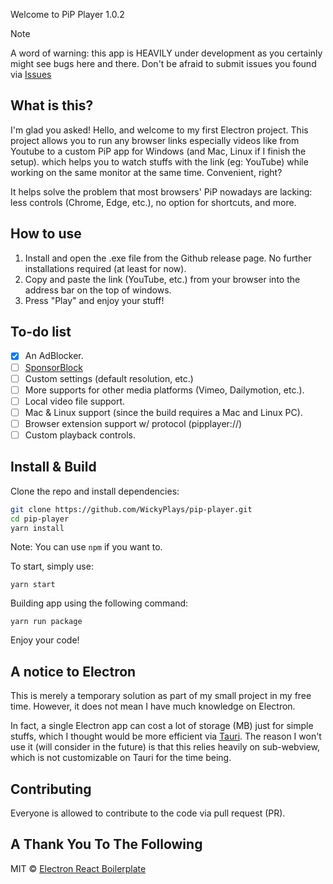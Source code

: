 Welcome to PiP Player 1.0.2

> [!NOTE]
> A word of warning: this app is HEAVILY under development as you certainly might see bugs here and there. Don't be afraid to submit issues you found via [Issues](https://github.com/WickyPlays/pip-player/issues)

## What is this?

I'm glad you asked!
Hello, and welcome to my first Electron project. This project allows you to run any browser links especially videos like from Youtube to a custom PiP app for Windows (and Mac, Linux if I finish the setup). which helps you to watch stuffs with the link (eg: YouTube) while working on the same monitor at the same time. Convenient, right?

It helps solve the problem that most browsers' PiP nowadays are lacking: less controls (Chrome, Edge, etc.), no option for shortcuts, and more.

## How to use

1. Install and open the .exe file from the Github release page. No further installations required (at least for now).
2. Copy and paste the link (YouTube, etc.) from your browser into the address bar on the top of windows.
3. Press "Play" and enjoy your stuff!

## To-do list

* [X]  An AdBlocker.
* [ ]  [SponsorBlock](https://github.com/ajayyy/SponsorBlock)
* [ ]  Custom settings (default resolution, etc.)
* [ ]  More supports for other media platforms (Vimeo, Dailymotion, etc.).
* [ ]  Local video file support.
* [ ]  Mac & Linux support (since the build requires a Mac and Linux PC).
* [ ]  Browser extension support w/ protocol (pipplayer://)
* [ ]  Custom playback controls.

## Install & Build

Clone the repo and install dependencies:

```bash
git clone https://github.com/WickyPlays/pip-player.git
cd pip-player
yarn install
```

Note: You can use `npm` if you want to.

To start, simply use:

```
yarn start
```

Building app using the following command:

```
yarn run package
```

Enjoy your code!

## A notice to Electron

This is merely a temporary solution as part of my small project in my free time. However, it does not mean I have much knowledge on Electron.

In fact, a single Electron app can cost a lot of storage (MB) just for simple stuffs, which I thought would be more efficient via [Tauri](https://tauri.app/). The reason I won't use it (will consider in the future) is that this relies heavily on sub-webview, which is not customizable on Tauri for the time being.

## Contributing

Everyone is allowed to contribute to the code via pull request (PR).

## A Thank You To The Following

MIT © [Electron React Boilerplate](https://github.com/electron-react-boilerplate)
